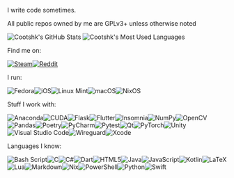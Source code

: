 I write code sometimes.

All public repos owned by me are GPLv3+ unless otherwise noted

<img src="https://github-readme-stats.vercel.app/api?username=cootshk&theme=react&show_icons=true&hide_border=false&count_private=true" alt="Cootshk's GitHub Stats" /> <img src="https://github-readme-stats.vercel.app/api/top-langs/?username=cootshk&theme=react&show_icons=true&hide_border=false&count_private=true" alt="Cootshk's Most Used Languages" />
<!--[![trophy](https://github-profile-trophy.vercel.app/?username=ryo-ma)](https://github.com/ryo-ma/github-profile-trophy)-->

Find me on:

[![Steam](https://img.shields.io/badge/steam-%23000000.svg?style=for-the-badge&logo=steam&logoColor=white)](https://steamcommunity.com/id/CootshkThe2nd)[![Reddit](https://img.shields.io/badge/Reddit-FF4500?style=for-the-badge&logo=reddit&logoColor=white)](https://reddit.com/u/cootshk)

I run:

![Fedora](https://img.shields.io/badge/Fedora-294172?style=for-the-badge&logo=fedora&logoColor=white)![iOS](https://img.shields.io/badge/iOS-000000?style=for-the-badge&logo=ios&logoColor=white)![Linux Mint](https://img.shields.io/badge/Linux%20Mint-87CF3E?style=for-the-badge&logo=Linux%20Mint&logoColor=white)![macOS](https://img.shields.io/badge/mac%20os-000000?style=for-the-badge&logo=macos&logoColor=F0F0F0)![NixOS](https://img.shields.io/badge/NIXOS-5277C3.svg?style=for-the-badge&logo=NixOS&logoColor=white)

Stuff I work with:

![Anaconda](https://img.shields.io/badge/Anaconda-%2344A833.svg?style=for-the-badge&logo=anaconda&logoColor=white)![CUDA](https://img.shields.io/badge/cuda-000000.svg?style=for-the-badge&logo=nVIDIA&logoColor=green)![Flask](https://img.shields.io/badge/flask-%23000.svg?style=for-the-badge&logo=flask&logoColor=white)![Flutter](https://img.shields.io/badge/Flutter-%2302569B.svg?style=for-the-badge&logo=Flutter&logoColor=white)![Insomnia](https://img.shields.io/badge/Insomnia-black?style=for-the-badge&logo=insomnia&logoColor=5849BE)![NumPy](https://img.shields.io/badge/numpy-%23013243.svg?style=for-the-badge&logo=numpy&logoColor=white)![OpenCV](https://img.shields.io/badge/opencv-%23white.svg?style=for-the-badge&logo=opencv&logoColor=white)![Pandas](https://img.shields.io/badge/pandas-%23150458.svg?style=for-the-badge&logo=pandas&logoColor=white)![Poetry](https://img.shields.io/badge/Poetry-%233B82F6.svg?style=for-the-badge&logo=poetry&logoColor=0B3D8D)![PyCharm](https://img.shields.io/badge/pycharm-143?style=for-the-badge&logo=pycharm&logoColor=black&color=black&labelColor=green)![Pytest](https://img.shields.io/badge/pytest-%23ffffff.svg?style=for-the-badge&logo=pytest&logoColor=2f9fe3)![Qt](https://img.shields.io/badge/Qt-%23217346.svg?style=for-the-badge&logo=Qt&logoColor=white)![PyTorch](https://img.shields.io/badge/PyTorch-%23EE4C2C.svg?style=for-the-badge&logo=PyTorch&logoColor=white)![Unity](https://img.shields.io/badge/unity-%23000000.svg?style=for-the-badge&logo=unity&logoColor=white)![Visual Studio Code](https://img.shields.io/badge/Visual%20Studio%20Code-0078d7.svg?style=for-the-badge&logo=visual-studio-code&logoColor=white)![Wireguard](https://img.shields.io/badge/wireguard-%2388171A.svg?style=for-the-badge&logo=wireguard&logoColor=white)![Xcode](https://img.shields.io/badge/Xcode-007ACC?style=for-the-badge&logo=Xcode&logoColor=white)

Languages I know:

![Bash Script](https://img.shields.io/badge/bash_script-%23121011.svg?style=for-the-badge&logo=gnu-bash&logoColor=white)![C](https://img.shields.io/badge/c-%2300599C.svg?style=for-the-badge&logo=c&logoColor=white)![C#](https://img.shields.io/badge/c%23-%23239120.svg?style=for-the-badge&logo=csharp&logoColor=white)![Dart](https://img.shields.io/badge/dart-%230175C2.svg?style=for-the-badge&logo=dart&logoColor=white)![HTML5](https://img.shields.io/badge/html5-%23E34F26.svg?style=for-the-badge&logo=html5&logoColor=white)![Java](https://img.shields.io/badge/java-%23ED8B00.svg?style=for-the-badge&logo=openjdk&logoColor=white)![JavaScript](https://img.shields.io/badge/javascript-%23323330.svg?style=for-the-badge&logo=javascript&logoColor=%23F7DF1E)![Kotlin](https://img.shields.io/badge/kotlin-%237F52FF.svg?style=for-the-badge&logo=kotlin&logoColor=white)![LaTeX](https://img.shields.io/badge/latex-%23008080.svg?style=for-the-badge&logo=latex&logoColor=white)![Lua](https://img.shields.io/badge/lua-%232C2D72.svg?style=for-the-badge&logo=lua&logoColor=white)![Markdown](https://img.shields.io/badge/markdown-%23000000.svg?style=for-the-badge&logo=markdown&logoColor=white)![Nix](https://img.shields.io/badge/NIX-5277C3.svg?style=for-the-badge&logo=NixOS&logoColor=white)![PowerShell](https://img.shields.io/badge/PowerShell-%235391FE.svg?style=for-the-badge&logo=powershell&logoColor=white)![Python](https://img.shields.io/badge/python-3670A0?style=for-the-badge&logo=python&logoColor=ffdd54)![Swift](https://img.shields.io/badge/swift-F54A2A?style=for-the-badge&logo=swift&logoColor=white)
